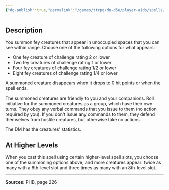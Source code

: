 ```yaml
---
{"dg-publish":true,"permalink":"/games/ttrpg/dn-d5e/player-aids/spells/level-4/conjure-woodland-beings/","tags":["ttrpg/dnd/5e","verbal","somatic","material","concentration","spell"],"noteIcon":""}
---
```



## Description
You summon fey creatures that appear in unoccupied spaces that you can see within range.
Choose one of the following options for what appears:
- One fey creature of challenge rating 2 or lower
- Two fey creatures of challenge rating 1 or lower
- Four fey creatures of challenge rating 1/2 or lower
- Eight fey creatures of challenge rating 1/4 or lower

A summoned creature disappears when it drops to 0 hit points or when the spell ends.

The summoned creatures are friendly to you and your companions.
Roll initiative for the summoned creatures as a group, which have their own turns.
They obey any verbal commands that you issue to them (no action required by you).
If you don't issue any commands to them, they defend themselves from hostile creatures, but otherwise take no actions.

The DM has the creatures' statistics.

## At Higher Levels
When you cast this spell using certain higher-level spell slots, you choose one of the summoning options above, and more creatures appear: twice as many with a 6th-level slot and three times as many with an 8th-level slot.

---

**Sources:** PHB, page 226
